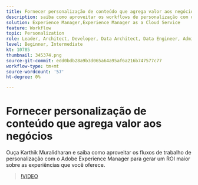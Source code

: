 ```yaml
---
title: Fornecer personalização de conteúdo que agrega valor aos negócios
description: saiba como aproveitar os workflows de personalização com o Adobe Experience Manager para gerar um ROI mais alto nas experiências que você fornece.
solution: Experience Manager,Experience Manager as a Cloud Service
feature: Workflow
topic: Personalization
role: Leader, Architect, Developer, Data Architect, Data Engineer, Admin, User
level: Beginner, Intermediate
kt: 10785
thumbnail: 345374.png
source-git-commit: edd0bdb28a9b3d065a64a95af6a216b747577c77
workflow-type: tm+mt
source-wordcount: '57'
ht-degree: 0%

---
```



# Fornecer personalização de conteúdo que agrega valor aos negócios

Ouça Karthik Muralidharan e saiba como aproveitar os fluxos de trabalho de personalização com o Adobe Experience Manager para gerar um ROI maior sobre as experiências que você oferece.

>[!VIDEO](https://video.tv.adobe.com/v/345374/?quality=12&learn=on)
